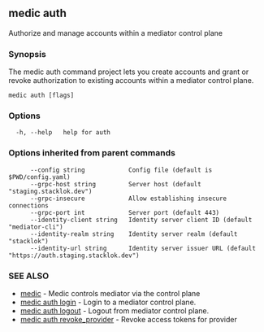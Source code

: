## medic auth

Authorize and manage accounts within a mediator control plane

### Synopsis

The medic auth command project lets you create accounts and grant or revoke
authorization to existing accounts within a mediator control plane.

```
medic auth [flags]
```

### Options

```
  -h, --help   help for auth
```

### Options inherited from parent commands

```
      --config string            Config file (default is $PWD/config.yaml)
      --grpc-host string         Server host (default "staging.stacklok.dev")
      --grpc-insecure            Allow establishing insecure connections
      --grpc-port int            Server port (default 443)
      --identity-client string   Identity server client ID (default "mediator-cli")
      --identity-realm string    Identity server realm (default "stacklok")
      --identity-url string      Identity server issuer URL (default "https://auth.staging.stacklok.dev")
```

### SEE ALSO

* [medic](medic.md)	 - Medic controls mediator via the control plane
* [medic auth login](medic_auth_login.md)	 - Login to a mediator control plane.
* [medic auth logout](medic_auth_logout.md)	 - Logout from mediator control plane.
* [medic auth revoke_provider](medic_auth_revoke_provider.md)	 - Revoke access tokens for provider

